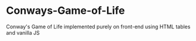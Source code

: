 # Conways-Game-of-Life
Conway's Game of Life implemented purely on front-end using 
HTML tables and vanilla JS 
